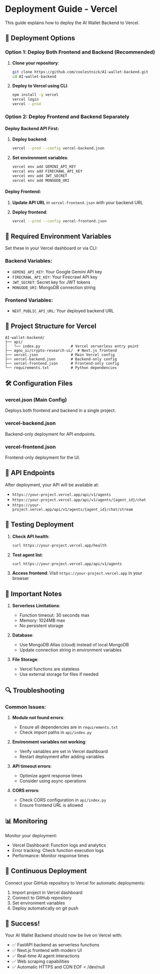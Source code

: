 # Deployment Guide - Vercel

This guide explains how to deploy the AI Wallet Backend to Vercel.

## 🚀 Deployment Options

### Option 1: Deploy Both Frontend and Backend (Recommended)

1. **Clone your repository**:
   ```bash
   git clone https://github.com/coolestnick/AI-wallet-backend.git
   cd AI-wallet-backend
   ```

2. **Deploy to Vercel using CLI**:
   ```bash
   npm install -g vercel
   vercel login
   vercel --prod
   ```

### Option 2: Deploy Frontend and Backend Separately

#### Deploy Backend API First:

1. **Deploy backend**:
   ```bash
   vercel --prod --config vercel-backend.json
   ```

2. **Set environment variables**:
   ```bash
   vercel env add GEMINI_API_KEY
   vercel env add FIRECRAWL_API_KEY
   vercel env add JWT_SECRET
   vercel env add MONGODB_URI
   ```

#### Deploy Frontend:

1. **Update API URL** in `vercel-frontend.json` with your backend URL

2. **Deploy frontend**:
   ```bash
   vercel --prod --config vercel-frontend.json
   ```

## 🔑 Required Environment Variables

Set these in your Vercel dashboard or via CLI:

### Backend Variables:
- `GEMINI_API_KEY`: Your Google Gemini API key
- `FIRECRAWL_API_KEY`: Your Firecrawl API key  
- `JWT_SECRET`: Secret key for JWT tokens
- `MONGODB_URI`: MongoDB connection string

### Frontend Variables:
- `NEXT_PUBLIC_API_URL`: Your deployed backend URL

## 📂 Project Structure for Vercel

```
AI-wallet-backend/
├── api/
│   └── index.py              # Vercel serverless entry point
├── agno_ui/crypto-research-ui/  # Next.js frontend
├── vercel.json               # Main Vercel config
├── vercel-backend.json       # Backend-only config
├── vercel-frontend.json      # Frontend-only config
└── requirements.txt          # Python dependencies
```

## 🛠️ Configuration Files

### vercel.json (Main Config)
Deploys both frontend and backend in a single project.

### vercel-backend.json
Backend-only deployment for API endpoints.

### vercel-frontend.json  
Frontend-only deployment for the UI.

## 🔧 API Endpoints

After deployment, your API will be available at:
- `https://your-project.vercel.app/api/v1/agents`
- `https://your-project.vercel.app/api/v1/agents/{agent_id}/chat`
- `https://your-project.vercel.app/api/v1/agents/{agent_id}/chat/stream`

## 🎯 Testing Deployment

1. **Check API health**:
   ```bash
   curl https://your-project.vercel.app/health
   ```

2. **Test agent list**:
   ```bash
   curl https://your-project.vercel.app/api/v1/agents
   ```

3. **Access frontend**:
   Visit `https://your-project.vercel.app` in your browser

## 🚨 Important Notes

1. **Serverless Limitations**: 
   - Function timeout: 30 seconds max
   - Memory: 1024MB max
   - No persistent storage

2. **Database**: 
   - Use MongoDB Atlas (cloud) instead of local MongoDB
   - Update connection string in environment variables

3. **File Storage**:
   - Vercel functions are stateless
   - Use external storage for files if needed

## 🔍 Troubleshooting

### Common Issues:

1. **Module not found errors**:
   - Ensure all dependencies are in `requirements.txt`
   - Check import paths in `api/index.py`

2. **Environment variables not working**:
   - Verify variables are set in Vercel dashboard
   - Restart deployment after adding variables

3. **API timeout errors**:
   - Optimize agent response times
   - Consider using async operations

4. **CORS errors**:
   - Check CORS configuration in `api/index.py`
   - Ensure frontend URL is allowed

## 📊 Monitoring

Monitor your deployment:
- Vercel Dashboard: Function logs and analytics
- Error tracking: Check function execution logs
- Performance: Monitor response times

## 🔄 Continuous Deployment

Connect your GitHub repository to Vercel for automatic deployments:
1. Import project in Vercel dashboard
2. Connect to GitHub repository
3. Set environment variables
4. Deploy automatically on git push

## 🎉 Success\!

Your AI Wallet Backend should now be live on Vercel with:
- ✅ FastAPI backend as serverless functions
- ✅ Next.js frontend with modern UI
- ✅ Real-time AI agent interactions
- ✅ Web scraping capabilities
- ✅ Automatic HTTPS and CDN
EOF < /dev/null